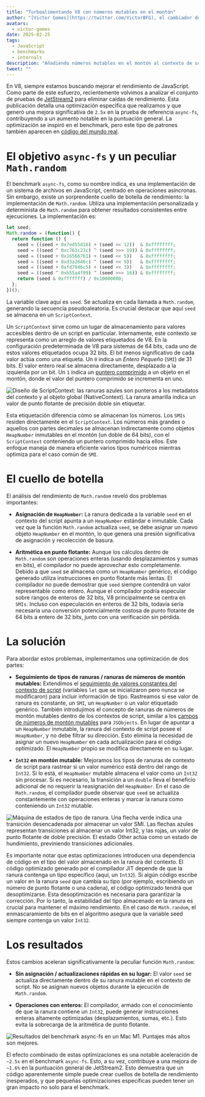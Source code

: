 ```yaml
---
title: "Turboalimentando V8 con números mutables en el montón"
author: "[Victor Gomes](https://twitter.com/VictorBFG), el cambiador de bits"
avatars:
  - victor-gomes
date: 2025-02-25
tags:
  - JavaScript
  - benchmarks
  - internals
description: "Añadiendo números mutables en el montón al contexto de scripts"
tweet: ""
---
```


En V8, siempre estamos buscando mejorar el rendimiento de JavaScript. Como parte de este esfuerzo, recientemente volvimos a analizar el conjunto de pruebas de [JetStream2](https://browserbench.org/JetStream2.1/) para eliminar caídas de rendimiento. Esta publicación detalla una optimización específica que realizamos y que generó una mejora significativa de `2.5x` en la prueba de referencia `async-fs`, contribuyendo a un aumento notable en la puntuación general. La optimización se inspiró en el benchmark, pero este tipo de patrones también aparecen en [código del mundo real](https://github.com/WebAssembly/binaryen/blob/3339c1f38da5b68ce8bf410773fe4b5eee451ab8/scripts/fuzz_shell.js#L248).

<!--truncate-->
# El objetivo `async-fs` y un peculiar `Math.random`

El benchmark `async-fs`, como su nombre indica, es una implementación de un sistema de archivos en JavaScript, centrado en operaciones asíncronas. Sin embargo, existe un sorprendente cuello de botella de rendimiento: la implementación de `Math.random`. Utiliza una implementación personalizada y determinista de `Math.random` para obtener resultados consistentes entre ejecuciones. La implementación es:

```js
let seed;
Math.random = (function() {
  return function () {
    seed = ((seed + 0x7ed55d16) + (seed << 12))  & 0xffffffff;
    seed = ((seed ^ 0xc761c23c) ^ (seed >>> 19)) & 0xffffffff;
    seed = ((seed + 0x165667b1) + (seed << 5))   & 0xffffffff;
    seed = ((seed + 0xd3a2646c) ^ (seed << 9))   & 0xffffffff;
    seed = ((seed + 0xfd7046c5) + (seed << 3))   & 0xffffffff;
    seed = ((seed ^ 0xb55a4f09) ^ (seed >>> 16)) & 0xffffffff;
    return (seed & 0xfffffff) / 0x10000000;
  };
})();
```

La variable clave aquí es `seed`. Se actualiza en cada llamada a `Math.random`, generando la secuencia pseudoaleatoria. Es crucial destacar que aquí `seed` se almacena en un `ScriptContext`.

Un `ScriptContext` sirve como un lugar de almacenamiento para valores accesibles dentro de un script en particular. Internamente, este contexto se representa como un arreglo de valores etiquetados de V8. En la configuración predeterminada de V8 para sistemas de 64 bits, cada uno de estos valores etiquetados ocupa 32 bits. El bit menos significativo de cada valor actúa como una etiqueta. Un `0` indica un _Entero Pequeño_ (`SMI`) de 31 bits. El valor entero real se almacena directamente, desplazado a la izquierda por un bit. Un `1` indica un [puntero comprimido](https://v8.dev/blog/pointer-compression) a un objeto en el montón, donde el valor del puntero comprimido se incrementa en uno.

![Diseño de `ScriptContext`: las ranuras azules son punteros a los metadatos del contexto y al objeto global (`NativeContext`). La ranura amarilla indica un valor de punto flotante de precisión doble sin etiquetar.](/_img/mutable-heap-number/script-context.svg)

Esta etiquetación diferencia cómo se almacenan los números. Los `SMIs` residen directamente en el `ScriptContext`. Los números más grandes o aquellos con partes decimales se almacenan indirectamente como objetos `HeapNumber` inmutables en el montón (un doble de 64 bits), con el `ScriptContext` conteniendo un puntero comprimido hacia ellos. Este enfoque maneja de manera eficiente varios tipos numéricos mientras optimiza para el caso común de `SMI`.

# El cuello de botella

El análisis del rendimiento de `Math.random` reveló dos problemas importantes:

- **Asignación de `HeapNumber`:** La ranura dedicada a la variable `seed` en el contexto del script apunta a un `HeapNumber` estándar e inmutable. Cada vez que la función `Math.random` actualiza `seed`, se debe asignar un nuevo objeto `HeapNumber` en el montón, lo que genera una presión significativa de asignación y recolección de basura.

- **Aritmética en punto flotante:** Aunque los cálculos dentro de `Math.random` son operaciones enteras (usando desplazamientos y sumas en bits), el compilador no puede aprovechar esto completamente. Debido a que `seed` se almacena como un `HeapNumber` genérico, el código generado utiliza instrucciones en punto flotante más lentas. El compilador no puede demostrar que `seed` siempre contendrá un valor representable como entero. Aunque el compilador podría especular sobre rangos de enteros de 32 bits, V8 principalmente se centra en `SMIs`. Incluso con especulación en enteros de 32 bits, todavía sería necesaria una conversión potencialmente costosa de punto flotante de 64 bits a entero de 32 bits, junto con una verificación sin pérdida.

# La solución

Para abordar estos problemas, implementamos una optimización de dos partes:

- **Seguimiento de tipos de ranuras / ranuras de números de montón mutables:** Extendimos el [seguimiento de valores constantes del contexto de script](https://issues.chromium.org/u/2/issues/42203515) (variables `let` que se inicializaron pero nunca se modificaron) para incluir información de tipo. Rastreamos si ese valor de ranura es constante, un `SMI`, un `HeapNumber` o un valor etiquetado genérico. También introdujimos el concepto de ranuras de números de montón mutables dentro de los contextos de script, similar a los [campos de números de montón mutables](https://v8.dev/blog/react-cliff#smi-heapnumber-mutableheapnumber) para `JSObjects`. En lugar de apuntar a un `HeapNumber` inmutable, la ranura del contexto de script posee el `HeapNumber`, y no debe filtrar su dirección. Esto elimina la necesidad de asignar un nuevo `HeapNumber` en cada actualización para el código optimizado. El `HeapNumber` propio se modifica directamente en su lugar.

- **`Int32` en montón mutable:** Mejoramos los tipos de ranuras de contexto de script para rastrear si un valor numérico está dentro del rango de `Int32`. Si lo está, el `HeapNumber` mutable almacena el valor como un `Int32` sin procesar. Si es necesario, la transición a un `double` lleva el beneficio adicional de no requerir la reasignación del `HeapNumber`. En el caso de `Math.random`, el compilador puede observar que `seed` se actualiza constantemente con operaciones enteras y marcar la ranura como conteniendo un `Int32` mutable.

![Máquina de estados de tipo de ranura. Una flecha verde indica una transición desencadenada por almacenar un valor `SMI`. Las flechas azules representan transiciones al almacenar un valor `Int32`, y las rojas, un valor de punto flotante de doble precisión. El estado `Other` actúa como un estado de hundimiento, previniendo transiciones adicionales.](/_img/mutable-heap-number/transitions.svg)

Es importante notar que estas optimizaciones introducen una dependencia de código en el tipo del valor almacenado en la ranura del contexto. El código optimizado generado por el compilador JIT depende de que la ranura contenga un tipo específico (aquí, un `Int32`). Si algún código escribe un valor en la ranura `seed` que cambia su tipo (por ejemplo, escribiendo un número de punto flotante o una cadena), el código optimizado tendrá que desoptimizarse. Esta desoptimización es necesaria para garantizar la corrección. Por lo tanto, la estabilidad del tipo almacenado en la ranura es crucial para mantener el máximo rendimiento. En el caso de `Math.random`, el enmascaramiento de bits en el algoritmo asegura que la variable seed siempre contenga un valor `Int32`.

# Los resultados

Estos cambios aceleran significativamente la peculiar función `Math.random`:

- **Sin asignación / actualizaciones rápidas en su lugar:** El valor `seed` se actualiza directamente dentro de su ranura mutable en el contexto de script. No se asignan nuevos objetos durante la ejecución de `Math.random`.

- **Operaciones con enteros:** El compilador, armado con el conocimiento de que la ranura contiene un `Int32`, puede generar instrucciones enteras altamente optimizadas (desplazamientos, sumas, etc.). Esto evita la sobrecarga de la aritmética de punto flotante.

![Resultados del benchmark `async-fs` en un Mac M1. Puntajes más altos son mejores.](/_img/mutable-heap-number/result.png)

El efecto combinado de estas optimizaciones es una notable aceleración de `~2.5x` en el benchmark `async-fs`. Esto, a su vez, contribuye a una mejora de `~1.6%` en la puntuación general de JetStream2. Esto demuestra que un código aparentemente simple puede crear cuellos de botella de rendimiento inesperados, y que pequeñas optimizaciones específicas pueden tener un gran impacto no solo para el benchmark.

